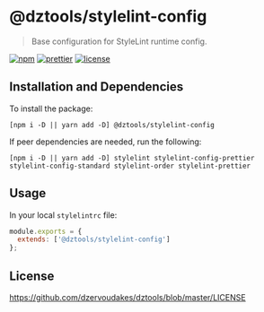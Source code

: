 # @dztools/stylelint-config

> Base configuration for StyleLint runtime config.

[![npm](https://img.shields.io/npm/v/@dztools/stylelint-config.svg)](https://www.npmjs.com/package/@dztools/stylelint-config)
[![prettier](https://img.shields.io/badge/code_style-prettier-ff69b4.svg)](https://prettier.io/)
[![license](https://img.shields.io/badge/License-MIT-green.svg)](https://opensource.org/licenses/MIT)

## Installation and Dependencies

To install the package:

```
[npm i -D || yarn add -D] @dztools/stylelint-config
```

If peer dependencies are needed, run the following:

```
[npm i -D || yarn add -D] stylelint stylelint-config-prettier stylelint-config-standard stylelint-order stylelint-prettier
```

## Usage

In your local `stylelintrc` file:

```js
module.exports = {
  extends: ['@dztools/stylelint-config']
};
```

## License

https://github.com/dzervoudakes/dztools/blob/master/LICENSE
